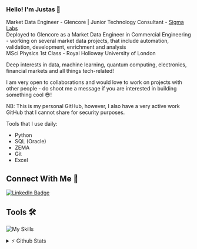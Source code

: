 ### Hello! I'm Justas 👋

Market Data Engineer - Glencore | Junior Technology Consultant - [Sigma Labs](https://www.sigmalabs.co.uk/) \
Deployed to Glencore as a Market Data Engineer in Commercial Engineering - working on several market data projects, that include automation, validation, development, enrichment and analysis\
MSci Physics 1st Class - Royal Holloway University of London

Deep interests in data, machine learning, quantum computing, electronics, financial markets and all things tech-related!

I am very open to collaborations and would love to work on projects with other people - do shoot me a message if you are interested in building something cool 😎!

NB: This is my personal GitHub, however, I also have a very active work GitHub that I cannot share for security purposes.

Tools that I use daily:
- Python
- SQL (Oracle)
- ZEMA
- Git
- Excel

## Connect With Me 💬
[![LinkedIn Badge](https://img.shields.io/badge/LinkedIn-Profile-informational?style=flat&logo=linkedin&logoColor=white&color=blue)](https://www.linkedin.com/in/justasbauras/)

## Tools 🛠️
![My Skills](https://skillicons.dev/icons?i=py,js,cpp,postgres,html,css,bash,flask,aws,docker,kafka,latex,mysql,git,github,md,vscode)

<details>
<summary> ⚡ Github Stats</summary>
<br>
<!-- 
<p>
  <a href="#"><img src="https://github-readme-streak-stats.herokuapp.com/?user=justas-b&count_private=true" width="400"></a>
</p>
  -->
 <p>
  <a href="#"><img src="https://github-readme-stats.vercel.app/api?username=justas-b&show_icons=true&count_private=true" width="400"></a>
</p>

</details>
